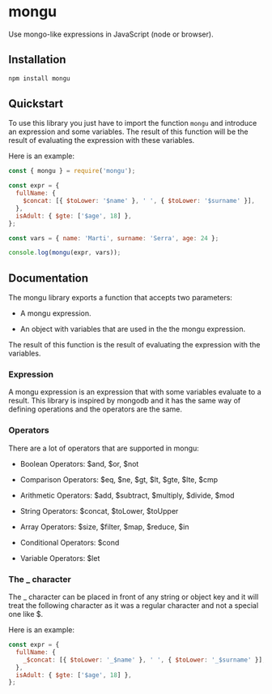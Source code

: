 # mongu

Use mongo-like expressions in JavaScript (node or browser).

## Installation

```bash
npm install mongu
```

## Quickstart

To use this library you just have to import the function `mongu` and introduce an expression and some variables. The result of this function will be the result of evaluating the expression with these variables.

Here is an example:

```js
const { mongu } = require('mongu');

const expr = {
  fullName: {
    $concat: [{ $toLower: '$name' }, ' ', { $toLower: '$surname' }],
  },
  isAdult: { $gte: ['$age', 18] },
};

const vars = { name: 'Marti', surname: 'Serra', age: 24 };

console.log(mongu(expr, vars));
```

## Documentation

The mongu library exports a function that accepts two parameters:

- A mongu expression.

- An object with variables that are used in the the mongu expression.

The result of this function is the result of evaluating the expression with the variables.

### Expression

A mongu expression is an expression that with some variables evaluate to a result. This library is inspired by mongodb and it has the same way of defining operations and the operators are the same.

### Operators

There are a lot of operators that are supported in mongu:

- Boolean Operators: $and, $or, \$not

- Comparison Operators: $eq, $ne, $gt, $lt, $gte, $lte, \$cmp

- Arithmetic Operators: $add, $subtract, $multiply, $divide, \$mod

- String Operators: $concat, $toLower, \$toUpper

- Array Operators: $size, $filter, $map, $reduce, \$in

- Conditional Operators: \$cond

- Variable Operators: \$let

### The \_ character

The \_ character can be placed in front of any string or object key and it will treat the following character as it was a regular character and not a special one like \$.

Here is an example:

```js
const expr = {
  fullName: {
    _$concat: [{ $toLower: '_$name' }, ' ', { $toLower: '_$surname' }],
  },
  isAdult: { $gte: ['$age', 18] },
};
```
